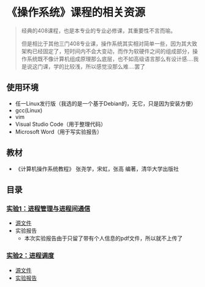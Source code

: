 # 《操作系统》课程的相关资源
> 经典的408课程，也是本专业的专业必修课，其重要性不言而喻。
> 
> 但是相比于其他三门408专业课，操作系统其实相对简单一些，因为其大致架构已经固定了，短时间内不会大变动，而作为软硬件之间的组成部分，操作系统既不像计算机组成原理那么底层，也不如高级语言那么有设计感....我是说这门课，学的比较浅，所以感觉没那么难....罢了
## 使用环境
* 任一Linux发行版（我选的是一个基于Debian的，无它，只是因为安装方便）
* gcc(Linux)
* vim
* Visual Studio Code（用于整理代码）
* Microsoft Word（用于写实验报告）
## 教材
* 《计算机操作系统教程》 张尧学，宋虹，张高 编著，清华大学出版社
## 目录
### [实验1：进程管理与进程间通信](./实验1)
* [源文件](./实验1/Exp1/)
* 实验报告
  * 本次实验报告由于只留了带有个人信息的pdf文件，所以就不上传了
### [实验2：进程调度](./实验2)
* [源文件](./实验2/Exp2/source.c)
* [实验报告](./实验2/Report.pdf)